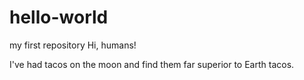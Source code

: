 # hello-world
my first repository
Hi, humans!

I've had tacos on the moon and find them far superior to Earth tacos.
